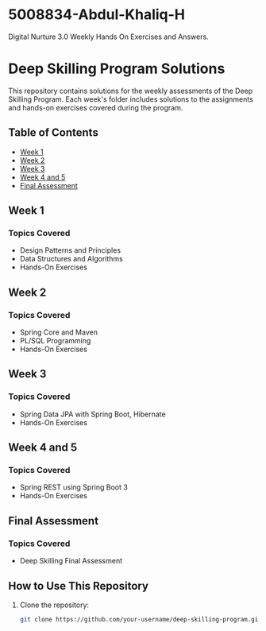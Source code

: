 # 5008834-Abdul-Khaliq-H
Digital Nurture 3.0 Weekly Hands On Exercises and Answers.

# Deep Skilling Program Solutions

This repository contains solutions for the weekly assessments of the Deep Skilling Program. Each week's folder includes solutions to the assignments and hands-on exercises covered during the program.

## Table of Contents

- [Week 1](#week-1)
- [Week 2](#week-2)
- [Week 3](#week-3)
- [Week 4 and 5](#week-4-and-5)
- [Final Assessment](#final-assessment)

## Week 1

### Topics Covered
- Design Patterns and Principles
- Data Structures and Algorithms
- Hands-On Exercises



## Week 2

### Topics Covered
- Spring Core and Maven
- PL/SQL Programming
- Hands-On Exercises



## Week 3

### Topics Covered
- Spring Data JPA with Spring Boot, Hibernate
- Hands-On Exercises



## Week 4 and 5

### Topics Covered
- Spring REST using Spring Boot 3
- Hands-On Exercises



## Final Assessment

### Topics Covered
- Deep Skilling Final Assessment



## How to Use This Repository

1. Clone the repository:
   ```bash
   git clone https://github.com/your-username/deep-skilling-program.git

